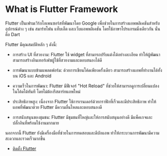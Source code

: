 # What is Flutter Framework

Flutter เป็นเฟรมเวิร์กโอเพนซอร์สที่พัฒนาโดย Google เพื่อช่วยในการสร้างแอพพลิเคชันสำหรับอุปกรณ์ต่าง ๆ เช่น สมาร์ทโฟน แท็บเล็ต และเว็บแอพพลิเคชัน โดยใช้ภาษาโปรแกรมมิ่งเดียวกัน นั่นคือ Dart

Flutter มีคุณสมบัติหลัก ๆ ดังนี้:

- การสร้าง UI ที่สวยงาม: Flutter ใช้ widget ที่สามารถปรับแต่งได้อย่างละเอียด ทำให้ผู้พัฒนาสามารถสร้างอินเทอร์เฟซผู้ใช้ที่สวยงามและตอบสนองได้ดี

- การพัฒนาแบบข้ามแพลตฟอร์ม: ด้วยการเขียนโค้ดเพียงครั้งเดียว สามารถสร้างแอพที่ทำงานได้ทั้งบน iOS และ Android

- ความเร็วในการพัฒนา: Flutter มีฟีเจอร์ "Hot Reload" ที่ช่วยให้สามารถดูการเปลี่ยนแปลงในโค้ดได้ทันที โดยไม่ต้องรีสตาร์ทแอพใหม่

- ประสิทธิภาพสูง: เนื่องจาก Flutter ใช้การเรนเดอร์ด้วยกราฟิกที่เร็วและมีประสิทธิภาพ ทำให้แอพที่พัฒนาด้วย Flutter มีความลื่นไหลและตอบสนองดี

- การสนับสนุนของชุมชน: Flutter มีชุมชนที่ใหญ่และให้การสนับสนุนอย่างดี มีแพ็คเกจและปลั๊กอินที่พร้อมใช้งานมากมาย

นอกจากนี้ Flutter ยังมีเครื่องมือที่ช่วยในการทดสอบและดีบักแอพ ทำให้กระบวนการพัฒนามีความสะดวกและรวดเร็วมากขึ้น

- [ติดตั้ง Flutter](https://docs.flutter.dev/get-started/install)
